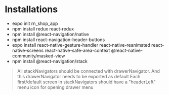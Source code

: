 # Installations

- expo init rn_shop_app
- npm install redux react-redux
- npm install @react-navigation/native
- npm install react-navigation-header-buttons
- expo install react-native-gesture-handler react-native-reanimated react-native-screens react-native-safe-area-context @react-native-community/masked-view
- npm install @react-navigation/stack

> All stackNavigators should be connected with drawerNavigator. And this drawerNavigator needs to be exported as default
> Each first/default screen in stackNavigators should have a "headerLeft" menu icon for opening drawer menu
